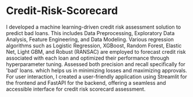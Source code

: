 # Credit-Risk-Scorecard
I developed a machine learning-driven credit risk assessment solution to predict bad loans. This includes Data Preprocessing, Exploratory Data Analysis, Feature Engineering, and Data Modeling. Various regression algorithms such as Logistic Regression, XGBoost, Random Forest, Elastic Net, Light GBM, and Robust (RANSAC) are employed to forecast credit risk associated with each loan and optimized their performance through hyperparameter tuning. Assessed both precision and recall specifically for 'bad' loans. which helps us in minimizing losses and maximizing approvals. For user interaction, I created a user-friendly application using Streamlit for the frontend and FastAPI for the backend, offering a seamless and accessible interface for credit risk scorecard assessment.

